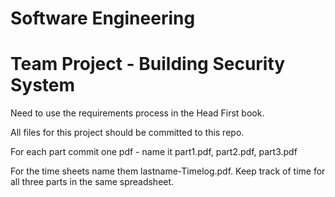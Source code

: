 # Software Engineering
# Team Project - Building Security System

Need to use the requirements process in the Head First book.

All files for this project should be committed to this repo.   

For each part commit one pdf - name it part1.pdf, part2.pdf, part3.pdf

For the time sheets name them lastname-Timelog.pdf.  Keep track of time for all three parts in the same spreadsheet.

